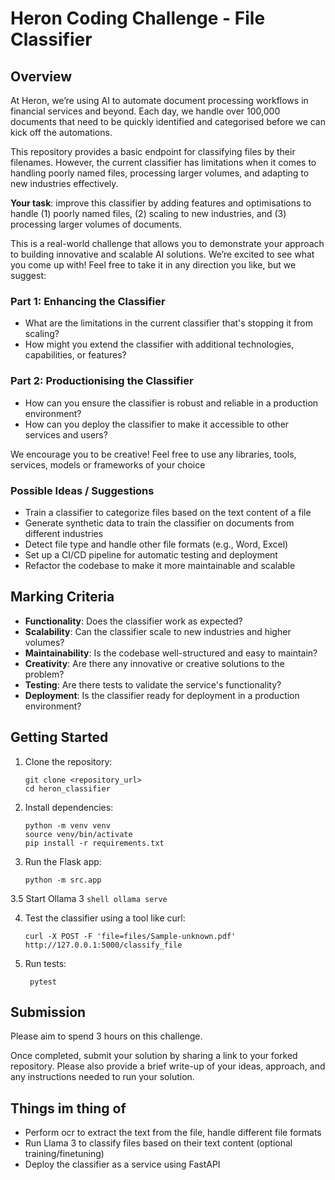 # Heron Coding Challenge - File Classifier

## Overview

At Heron, we’re using AI to automate document processing workflows in financial services and beyond. Each day, we handle over 100,000 documents that need to be quickly identified and categorised before we can kick off the automations.

This repository provides a basic endpoint for classifying files by their filenames. However, the current classifier has limitations when it comes to handling poorly named files, processing larger volumes, and adapting to new industries effectively.

**Your task**: improve this classifier by adding features and optimisations to handle (1) poorly named files, (2) scaling to new industries, and (3) processing larger volumes of documents.

This is a real-world challenge that allows you to demonstrate your approach to building innovative and scalable AI solutions. We’re excited to see what you come up with! Feel free to take it in any direction you like, but we suggest:


### Part 1: Enhancing the Classifier

- What are the limitations in the current classifier that's stopping it from scaling?
- How might you extend the classifier with additional technologies, capabilities, or features?


### Part 2: Productionising the Classifier 

- How can you ensure the classifier is robust and reliable in a production environment?
- How can you deploy the classifier to make it accessible to other services and users?

We encourage you to be creative! Feel free to use any libraries, tools, services, models or frameworks of your choice

### Possible Ideas / Suggestions
- Train a classifier to categorize files based on the text content of a file
- Generate synthetic data to train the classifier on documents from different industries
- Detect file type and handle other file formats (e.g., Word, Excel)
- Set up a CI/CD pipeline for automatic testing and deployment
- Refactor the codebase to make it more maintainable and scalable

## Marking Criteria
- **Functionality**: Does the classifier work as expected?
- **Scalability**: Can the classifier scale to new industries and higher volumes?
- **Maintainability**: Is the codebase well-structured and easy to maintain?
- **Creativity**: Are there any innovative or creative solutions to the problem?
- **Testing**: Are there tests to validate the service's functionality?
- **Deployment**: Is the classifier ready for deployment in a production environment?


## Getting Started
1. Clone the repository:
    ```shell
    git clone <repository_url>
    cd heron_classifier
    ```

2. Install dependencies:
    ```shell
    python -m venv venv
    source venv/bin/activate
    pip install -r requirements.txt
    ```

3. Run the Flask app:
    ```shell
    python -m src.app
    ```
3.5 Start Ollama 3
    ```shell
    ollama serve
    ```

4. Test the classifier using a tool like curl:
    ```shell
    curl -X POST -F 'file=files/Sample-unknown.pdf' http://127.0.0.1:5000/classify_file
    ```

5. Run tests:
   ```shell
    pytest
    ```

## Submission

Please aim to spend 3 hours on this challenge.

Once completed, submit your solution by sharing a link to your forked repository. Please also provide a brief write-up of your ideas, approach, and any instructions needed to run your solution. 


## Things im thing of

- Perform ocr to extract the text from the file, handle different file formats
- Run Llama 3 to classify files based on their text content (optional training/finetuning)
- Deploy the classifier as a service using FastAPI